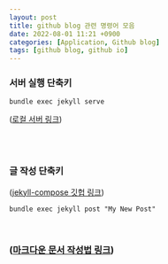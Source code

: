 ```yaml
---
layout: post
title: github blog 관련 명령어 모음
date: 2022-08-01 11:21 +0900
categories: [Application, Github blog]
tags: [github blog, github io]
---
```


### 서버 실행 단축키
```
bundle exec jekyll serve
```
([로컬 서버 링크](http://localhost:4000/))

<br/><br/>

### 글 작성 단축키  
([jekyll-compose 깃헙 링크](https://github.com/jekyll/jekyll-compose))
```
bundle exec jekyll post "My New Post"
```
  
<br/>

### ([마크다운 문서 작성법 링크](https://velog.io/@yuuuye/velog-%EB%A7%88%ED%81%AC%EB%8B%A4%EC%9A%B4MarkDown-%EC%9E%91%EC%84%B1%EB%B2%95#h2-1)) 
